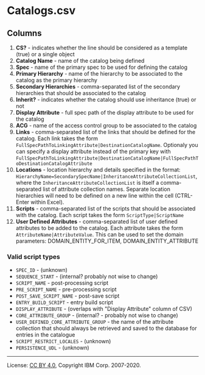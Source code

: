 <!-- SPDX-License-Identifier: CC-BY-4.0 -->
<!-- Copyright IBM Corp. 2007-2020 -->

# Catalogs.csv

## Columns

1. **CS?** - indicates whether the line should be considered as a template (true) or a single object
1. **Catalog Name** - name of the catalog being defined
1. **Spec** - name of the primary spec to be used for defining the catalog
1. **Primary Hierarchy** - name of the hierarchy to be associated to the catalog as the primary hierarchy
1. **Secondary Hierarchies** - comma-separated list of the secondary hierarchies that should be associated to the catalog
1. **Inherit?** - indicates whether the catalog should use inheritance (true) or not
1. **Display Attribute** - full spec path of the display attribute to be used for the catalog
1. **ACG** - name of the access control group to be associated to the catalog
1. **Links** - comma-separated list of the links that should be defined for the catalog.  Each link takes the form
    `FullSpecPathToLinkingAttribute|DestinationCatalogName`.
    Optionaly you can specify a display attribute instead of the primary key with `FullSpecPathToLinkingAttribute|DestinationCatalogName|FullSpecPathToDestinationCatalogAttribute`
1. **Locations** - location hierarchy and details specified in the format:
    `HierarchyName=SecondarySpecName|InheritanceAttributeCollectionList`, where the `InheritanceAttributeCollectionList`
    is itself a comma-separated list of attribute collection names. Separate location hierarchies will need to be defined
    on a new line within the cell (CTRL-Enter within Excel).
1. **Scripts** - comma-separated list of the scripts that should be associated with the catalog.  Each script takes the
    form `ScriptType|ScriptName`
1. **User Defined Attributes** - comma-separated list of user defined attributes to be added to the catalog.  Each attribute takes the
    form `AttributeName|AttributeValue`. This can be used to set the domain parameters: DOMAIN_ENTITY_FOR_ITEM, DOMAIN_ENTITY_ATTRIBUTE

### Valid script types

- `SPEC_ID` - (unknown)
- `SEQUENCE_START` - (internal? probably not wise to change)
- `SCRIPT_NAME` - post-processing script
- `PRE_SCRIPT_NAME` - pre-processing script
- `POST_SAVE_SCRIPT_NAME` - post-save script
- `ENTRY_BUILD_SCRIPT` - entry build script
- `DISPLAY_ATTRIBUTE` - (overlaps with "Display Attribute" column of CSV)
- `CORE_ATTRIBUTE_GROUP` - (internal? - probably not wise to change)
- `USER_DEFINED_CORE_ATTRIBUTE_GROUP` - the name of the attribute collection that should always be retrieved and saved to the database for entries in the catalogue
- `SCRIPT_RESTRICT_LOCALES` - (unknown)
- `PERSISTENCE_UDL` - (unknown)

----
License: [CC BY 4.0](https://creativecommons.org/licenses/by/4.0/),
Copyright IBM Corp. 2007-2020.

